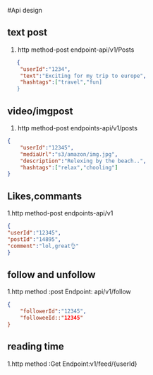 #Api design
## text post 

1. http method-post   endpoint-api/v1/Posts
```json
   {
    "userId":"1234",
    "text":"Exciting for my trip to europe",
    "hashtags":["travel","fun]
   }
   ```

## video/imgpost 
1. http method-post  endpoints-api/v1/posts
```json
{
    "userId":"12345",
    "mediaUrl":"s3/amazon/img.jpg",
    "description":"Relexing by the beach..",
    "hashtags":["relax","chooling"]
}
```
## Likes,commants
1.http method-post  endpoints-api/v1
```json
{
"userId":"12345",
"postId":"14895",
"comment":"lol,great👌"
}
```


## follow and unfollow

1.http method :post  Endpoint: api/v1/follow
```json
{
    "followerId":"12345",
    "followeeId::"12345"
}
```

## reading time 

1.http method :Get   Endpoint:v1/feed/{userId}



